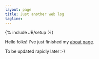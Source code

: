 ```yaml
---
layout: page
title: Just another web log
tagline:
---
```

{% include JB/setup %}

<link rel="stylesheet" type="text/css" href="/assets/css/index.css" />

Hello folks! I've just finished my [about page](pages/about.html).

To be updated rapidly later :-)

